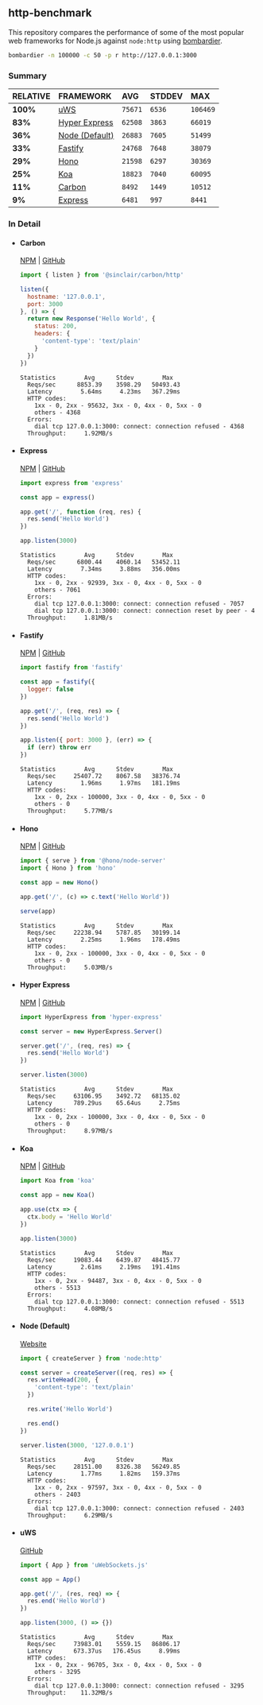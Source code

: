 ## http-benchmark

This repository compares the performance of some of the most popular web frameworks for Node.js against `node:http` using [bombardier](https://github.com/codesenberg/bombardier).

```bash
bombardier -n 100000 -c 50 -p r http://127.0.0.1:3000
```

### Summary

| RELATIVE | FRAMEWORK | AVG | STDDEV | MAX |
| :--- | :--- | :--- | :--- | :--- |
| **100%** | [uWS](#uws) | `75671` | `6536` | `106469` |
| **83%** | [Hyper Express](#hyper-express) | `62508` | `3863` | `66019` |
| **36%** | [Node (Default)](#node-default) | `26883` | `7605` | `51499` |
| **33%** | [Fastify](#fastify) | `24768` | `7648` | `38079` |
| **29%** | [Hono](#hono) | `21598` | `6297` | `30369` |
| **25%** | [Koa](#koa) | `18823` | `7040` | `60095` |
| **11%** | [Carbon](#carbon) | `8492` | `1449` | `10512` |
| **9%** | [Express](#express) | `6481` | `997` | `8441` |


### In Detail

- #### Carbon
  [NPM](https://npmjs.com/@sinclair/carbon) | [GitHub](https://github.com/sinclairzx81/carbon)
  ```js
  import { listen } from '@sinclair/carbon/http'

  listen({
    hostname: '127.0.0.1',
    port: 3000
  }, () => {
    return new Response('Hello World', {
      status: 200,
      headers: {
        'content-type': 'text/plain'
      }
    })
  })
  ```

  ```
  Statistics        Avg      Stdev        Max
    Reqs/sec      8853.39    3598.29   50493.43
    Latency        5.64ms     4.23ms   367.29ms
    HTTP codes:
      1xx - 0, 2xx - 95632, 3xx - 0, 4xx - 0, 5xx - 0
      others - 4368
    Errors:
      dial tcp 127.0.0.1:3000: connect: connection refused - 4368
    Throughput:     1.92MB/s
  ```

- #### Express
  [NPM](https://npmjs.com/express) | [GitHub](https://github.com/expressjs/express)
  ```js
  import express from 'express'

  const app = express()

  app.get('/', function (req, res) {
    res.send('Hello World')
  })

  app.listen(3000)
  ```

  ```
  Statistics        Avg      Stdev        Max
    Reqs/sec      6800.44    4060.14   53452.11
    Latency        7.34ms     3.88ms   356.00ms
    HTTP codes:
      1xx - 0, 2xx - 92939, 3xx - 0, 4xx - 0, 5xx - 0
      others - 7061
    Errors:
      dial tcp 127.0.0.1:3000: connect: connection refused - 7057
      dial tcp 127.0.0.1:3000: connect: connection reset by peer - 4
    Throughput:     1.81MB/s
  ```

- #### Fastify
  [NPM](https://npmjs.com/fastify) | [GitHub](https://github.com/fastify/fastify)
  ```js
  import fastify from 'fastify'

  const app = fastify({
    logger: false
  })

  app.get('/', (req, res) => {
    res.send('Hello World')
  })

  app.listen({ port: 3000 }, (err) => {
    if (err) throw err
  })
  ```

  ```
  Statistics        Avg      Stdev        Max
    Reqs/sec     25407.72    8067.58   38376.74
    Latency        1.96ms     1.97ms   181.19ms
    HTTP codes:
      1xx - 0, 2xx - 100000, 3xx - 0, 4xx - 0, 5xx - 0
      others - 0
    Throughput:     5.77MB/s
  ```

- #### Hono
  [NPM](https://npmjs.com/hono) | [GitHub](https://github.com/honojs/hono)
  ```js
  import { serve } from '@hono/node-server'
  import { Hono } from 'hono'

  const app = new Hono()

  app.get('/', (c) => c.text('Hello World'))

  serve(app)
  ```

  ```
  Statistics        Avg      Stdev        Max
    Reqs/sec     22238.94    5787.85   30199.14
    Latency        2.25ms     1.96ms   178.49ms
    HTTP codes:
      1xx - 0, 2xx - 100000, 3xx - 0, 4xx - 0, 5xx - 0
      others - 0
    Throughput:     5.03MB/s
  ```

- #### Hyper Express
  [NPM](https://npmjs.com/hyper-express) | [GitHub](https://github.com/kartikk221/hyper-express)
  ```js
  import HyperExpress from 'hyper-express'

  const server = new HyperExpress.Server()

  server.get('/', (req, res) => {
    res.send('Hello World')
  })

  server.listen(3000)
  ```

  ```
  Statistics        Avg      Stdev        Max
    Reqs/sec     63106.95    3492.72   68135.02
    Latency      789.29us    65.64us     2.75ms
    HTTP codes:
      1xx - 0, 2xx - 100000, 3xx - 0, 4xx - 0, 5xx - 0
      others - 0
    Throughput:     8.97MB/s
  ```

- #### Koa
  [NPM](https://npmjs.com/koa) | [GitHub](https://github.com/koajs/koa)
  ```js
  import Koa from 'koa'

  const app = new Koa()

  app.use(ctx => {
    ctx.body = 'Hello World'
  })

  app.listen(3000)
  ```

  ```
  Statistics        Avg      Stdev        Max
    Reqs/sec     19083.44    6439.87   48415.77
    Latency        2.61ms     2.19ms   191.41ms
    HTTP codes:
      1xx - 0, 2xx - 94487, 3xx - 0, 4xx - 0, 5xx - 0
      others - 5513
    Errors:
      dial tcp 127.0.0.1:3000: connect: connection refused - 5513
    Throughput:     4.08MB/s
  ```

- #### Node (Default)
  [Website](https://nodejs.org/api/http.html)
  ```js
  import { createServer } from 'node:http'

  const server = createServer((req, res) => {
    res.writeHead(200, {
      'content-type': 'text/plain'
    })

    res.write('Hello World')

    res.end()
  })

  server.listen(3000, '127.0.0.1')
  ```

  ```
  Statistics        Avg      Stdev        Max
    Reqs/sec     28151.00    8326.38   56249.85
    Latency        1.77ms     1.82ms   159.37ms
    HTTP codes:
      1xx - 0, 2xx - 97597, 3xx - 0, 4xx - 0, 5xx - 0
      others - 2403
    Errors:
      dial tcp 127.0.0.1:3000: connect: connection refused - 2403
    Throughput:     6.29MB/s
  ```

- #### uWS
  [GitHub](https://github.com/uNetworking/uWebSockets.js)
  ```js
  import { App } from 'uWebSockets.js'

  const app = App()

  app.get('/', (res, req) => {
    res.end('Hello World')
  })

  app.listen(3000, () => {})
  ```

  ```
  Statistics        Avg      Stdev        Max
    Reqs/sec     73983.01    5559.15   86806.17
    Latency      673.37us   176.45us     8.99ms
    HTTP codes:
      1xx - 0, 2xx - 96705, 3xx - 0, 4xx - 0, 5xx - 0
      others - 3295
    Errors:
      dial tcp 127.0.0.1:3000: connect: connection refused - 3295
    Throughput:    11.32MB/s
  ```


